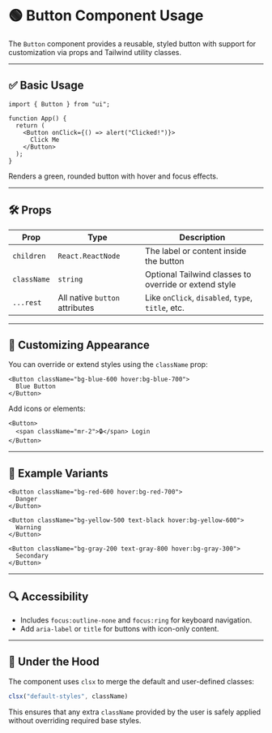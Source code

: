 # 🟢 Button Component Usage

The `Button` component provides a reusable, styled button with support for customization via props and Tailwind utility classes.

---

## ✅ Basic Usage

```tsx
import { Button } from "ui";

function App() {
  return (
    <Button onClick={() => alert("Clicked!")}>
      Click Me
    </Button>
  );
}
```

Renders a green, rounded button with hover and focus effects.

---

## 🛠️ Props

| Prop       | Type                            | Description                                           |
|------------|----------------------------------|-------------------------------------------------------|
| `children` | `React.ReactNode`                | The label or content inside the button               |
| `className`| `string`                         | Optional Tailwind classes to override or extend style|
| `...rest`  | All native `button` attributes   | Like `onClick`, `disabled`, `type`, `title`, etc.    |

---

## 🎨 Customizing Appearance

You can override or extend styles using the `className` prop:

```tsx
<Button className="bg-blue-600 hover:bg-blue-700">
  Blue Button
</Button>
```

Add icons or elements:

```tsx
<Button>
  <span className="mr-2">🔒</span> Login
</Button>
```

---

## 🔁 Example Variants

```tsx
<Button className="bg-red-600 hover:bg-red-700">
  Danger
</Button>

<Button className="bg-yellow-500 text-black hover:bg-yellow-600">
  Warning
</Button>

<Button className="bg-gray-200 text-gray-800 hover:bg-gray-300">
  Secondary
</Button>
```

---

## 🔍 Accessibility

- Includes `focus:outline-none` and `focus:ring` for keyboard navigation.
- Add `aria-label` or `title` for buttons with icon-only content.

---

## 🧠 Under the Hood

The component uses `clsx` to merge the default and user-defined classes:

```ts
clsx("default-styles", className)
```

This ensures that any extra `className` provided by the user is safely applied without overriding required base styles.